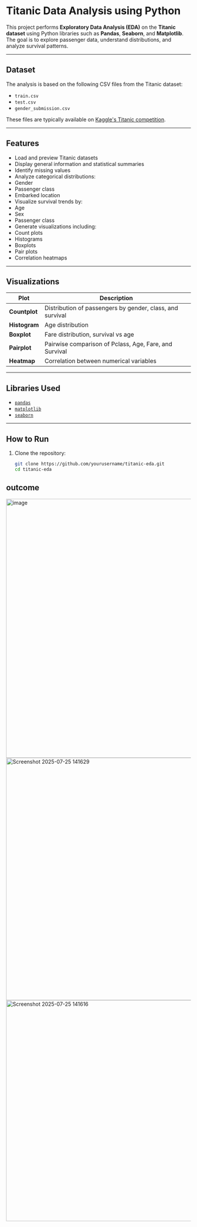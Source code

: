 # Titanic Data Analysis using Python 

This project performs **Exploratory Data Analysis (EDA)** on the **Titanic dataset** using Python libraries such as **Pandas**, **Seaborn**, and **Matplotlib**. The goal is to explore passenger data, understand distributions, and analyze survival patterns.

---

##  Dataset

The analysis is based on the following CSV files from the Titanic dataset:

- `train.csv`
- `test.csv`
- `gender_submission.csv`

These files are typically available on [Kaggle's Titanic competition](https://www.kaggle.com/c/titanic).

---

##  Features

-  Load and preview Titanic datasets
-  Display general information and statistical summaries
-  Identify missing values
-  Analyze categorical distributions:
  - Gender
  - Passenger class
  - Embarked location
-  Visualize survival trends by:
  - Age
  - Sex
  - Passenger class
-  Generate visualizations including:
  - Count plots
  - Histograms
  - Boxplots
  - Pair plots
  - Correlation heatmaps

---

## Visualizations

| Plot | Description |
|------|-------------|
| **Countplot** | Distribution of passengers by gender, class, and survival |
| **Histogram** | Age distribution |
| **Boxplot** | Fare distribution, survival vs age |
| **Pairplot** | Pairwise comparison of Pclass, Age, Fare, and Survival |
| **Heatmap** | Correlation between numerical variables |

---

##  Libraries Used

- [`pandas`](https://pandas.pydata.org/)
- [`matplotlib`](https://matplotlib.org/)
- [`seaborn`](https://seaborn.pydata.org/)

---

## How to Run

1. Clone the repository:
   ```bash
   git clone https://github.com/yourusername/titanic-eda.git
   cd titanic-eda
##  outcome
<img width="771" height="704" alt="image" src="https://github.com/user-attachments/assets/68b9e133-c003-4d7f-baac-c56f7b214157" />
<img width="812" height="659" alt="Screenshot 2025-07-25 141629" src="https://github.com/user-attachments/assets/5dab91b2-d590-461b-8f27-73c2debb1f0c" />
<img width="846" height="601" alt="Screenshot 2025-07-25 141616" src="https://github.com/user-attachments/assets/7d61fb1a-779a-4354-a4ef-1b9c0d39248e" />


